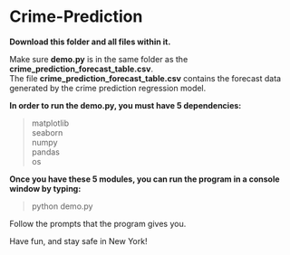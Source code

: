 # Crime-Prediction

**Download this folder and all files within it.**

Make sure **demo.py** is in the same folder as the **crime_prediction_forecast_table.csv**. <br>
The file **crime_prediction_forecast_table.csv** contains the forecast data generated by the crime prediction regression model.

**In order to run the demo.py, you must have 5 dependencies:** <br>
  >matplotlib <br>
  >seaborn <br>
  >numpy <br>
  >pandas <br>
  >os <br>

**Once you have these 5 modules, you can run the program in a console window by typing:** <br>
  >python demo.py

Follow the prompts that the program gives you.

Have fun, and stay safe in New York!
